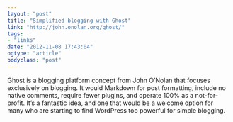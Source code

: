 ```yaml
---
layout: "post"
title: "Simplified blogging with Ghost"
link: "http://john.onolan.org/ghost/"
tags: 
- "links"
date: "2012-11-08 17:43:04"
ogtype: "article"
bodyclass: "post"
---
```


Ghost is a blogging platform concept from John O’Nolan that focuses exclusively on blogging. It would Markdown for post formatting, include no native comments, require fewer plugins, and operate 100% as a not-for-profit. It’s a fantastic idea, and one that would be a welcome option for many who are starting to find WordPress too powerful for simple blogging.